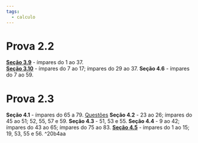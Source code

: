```yaml
---
tags:
  - calculo
---
```

# Prova 2.2

[**Seção 3.9**](3.9.md) - ímpares do 1 ao 37.  
[**Seção 3.10**](3.10.md) - ímpares do 7 ao 17; ímpares do 29 ao 37.
**Seção 4.6** - ímpares do 7 ao 59.

# Prova 2.3

**Seção 4.1** - ímpares do 65 a 79. [Questões](4.1.md)
**Seção 4.2** - 23 ao 26; ímpares do 45 ao 51; 52, 55, 57 e 59.
**Seção 4.3** - 51, 53 e 55.
**Seção 4.4** - 9 ao 42; ímpares do 43 ao 65; ímpares do 75 ao 83.
[**Seção 4.5**](4.5) - ímpares do 1 ao 15; 19, 53, 55 e 56. ^20b4aa

